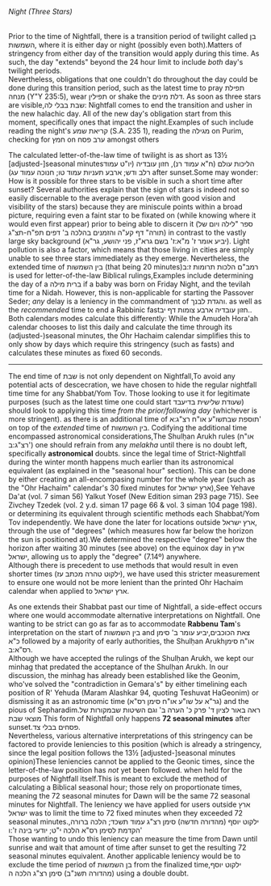 ###### Night (Three Stars)

Prior to the time of Nightfall, there is a transition period of twilight called בן השמשות, where it is either day or night (possibly even both).<span data-footnote>Matters of stringency from either day of the transition would apply during this time. As such, the day "extends" beyond the 24 hour limit to include <i>both</i> day's twilight periods.<br>Nevertheless, obligations that one couldn't do throughout the day could be done during this transition period, such as the latest time to pray תפילת מנחה (Y"Y 235:5), wear תפילין or shake the דלת מינים.</span> As soon as three stars are visible,<span data-footnote><span class="hebSrc">שבת בבלי לה:</span></span> Nightfall comes to end the transition and usher in the new halachic day. All of the new day's obligation start from this moment, specifically ones that impact the night.<span data-footnote>Examples of such include reading the night's קריאת שמע (S.A. 235 1), reading the מגילה on Purim, checking for חמץ on ערב פסח amongst others</span>

The calculated letter-of-the-law time of twilight is as short as 13½ [adjusted-]seasonal minutes<span data-footnote>הליכות עולם (ח"א עמוד רנ), חזון עובדיה (יו"ט עמוד רלב ודש; ארבע תעניות עמוד טו; חנוכה עמוד עג)</span> after sunset.<span data-footnote>Some may wonder: How is it possible for three stars to be visible in such a short time after sunset? Several authorities explain that the sign of stars is indeed not so easily discernable to the average person (even with good vision and visibility of the stars) because they are miniscule points within a broad picture, requiring even a faint star to be fixated on (while knowing where it would even first appear) prior to being able to discern it (ספר "לילה ויום של תורה" דף קע"ה והזמנים בהלכה ב' דפים תפ"ח-תצ"ג) in contrast to the vastly large sky background (יביע אומר ז' מ"א:ז' בשם גרא"ז, פני יהושע, גר"א). Light pollution is also a factor, which means that those living in cities are simply unable to see three stars immediately as they emerge.</span> Nevertheless, the extended time of בין השמשות (that being 20 minutes)<span data-footnote>רמב"ם הלכות תרומות ז:ב</span> is used for letter-of-the-law Biblical rulings,<span data-footnote>Examples include determining the day of a ברית מילה if a baby was born on Friday Night, and the tevilah time for a Nidah. However, this is non-applicable for starting the Passover Seder; <i>any</i> delay is a leniency in the commandment of והגדת לבנך.</span> as well as the <i>recommended</i> time to end a Rabbinic fast<span data-footnote>חזון עובדיה ארבע צומות דף יב.</span>. Both calendars modes calculate this differently: While the Amudeh Hora'ah calendar chooses to list this daily and calculate the time through its (adjusted-)seasonal minutes, the Ohr Hachaim calendar simplifies this to only show by days which require this stringency (such as fasts) and calculates these minutes as fixed 60 seconds.

---

The end time of שבת is not only dependent on Nightfall,<span data-footnote>To avoid any potential acts of descecration, we have chosen to hide the regular nightfall time time for any Shabbat/Yom Tov. Those looking to use it for legitimate purposes (such as the latest time one could start שעודת שלישית בדיעבד) should look to applying this time *from the prior/following day* (whichever is more stringent).</span> as there is an additional time of <span class="hebMidWord">תוספת שבת</span><span data-footnote><span class="hebSrc">שו"ע או"ח רצ"ג:א'</span></span> on top of the <i>extended</i> time of <span class="hebMidWord">בין השמשות</span>. Codifying the additional time encompassed astronomical considerations,<span data-footnote>The Shulḥan Arukh rules (<span class="hebMidWord">או"ח רצ"ג:ב'</span>) one should refrain from any <i>melakha</i> until there is no doubt left, specifically <b>astronomical</b> doubts.</span> since the legal time of Strict-Nightfall during the winter month happens much earlier than its astronomical equivalent (as explained in the "seasonal hour" section). This can be done by either creating an all-encompasing number for the whole year (such as the "Ohr Hachaim" calendar's 30 fixed minutes for ארץ ישראל),<span data-footnote>See Yehave Da'at (vol. 7 siman 56) Yalkut Yosef (New Edition siman 293 page 715). See Zivchey Tzedek (vol. 2 y.d. siman 17 page 66 & vol. 3 siman 104 page 198).</span> or determining its equivalent through scientific methods each Shabbat/Yom Tov independently. We have done the later for locations outside ארץ ישראל, through the use of "degrees" (which measures how far below the horizon the sun is positioned at).<span data-footnote>We determined the respective "degree" below the horizon after waiting 30 minutes (see above) on the equinox day in ארץ ישראל, allowing us to apply the "degree" (7.14º) anywhere.<br>Although there is precedent to use methods that would result in even shorter times (ילקוט טהרה מכתב עז), we have used this stricter measurement to ensure one would not be more lenient than the printed Ohr Hachaim calendar when applied to ארץ ישראל.</span>

As one extends their Shabbat past our time of Nightfall, a side-effect occurs where one would accommodate alternative interpretations on Nightfall. One wanting to be strict can go as far as to accommodate **Rabbenu Tam**'s interpretation on the start of בין השמשות and צאת הכוכבים,<span data-footnote>יביע עומר ב' סימן כ"א</span> followed by a majority of early authorities, the Shulḥan Arukh<span data-footnote>או"ח סימן רס"א:ב.<br>Although we have accepted the rulings of the Shulḥan Arukh, we kept our minhag that predated the acceptance of the Shulḥan Arukh. In our discussion, the minhag has already been established like the Geonim, who've solved the "contradiction in Gemara's" by either timelining each position of R' Yehuda (Maram Alashkar 94, quoting Teshuvat HaGeonim) or dismissing it as an astronomic time (גר"א על שו"ע או"ח סימן רס"א)</span> and the pious of Sepharadim.<span data-footnote>ראה באור לציון ד' פרק כ' הערה ב' וגם השיטות שבמקורות של מוצאי שבת</span> This form of Nightfall only happens **72 seasonal minutes** after sunset.<span data-footnote><span class="hebSrc">פסחים בבלי צד.</span></span><br>
Nevertheless, various alternative interpretations of this stringency can be factored to provide leniencies to this position (which is already a stringency, since the legal position follows the 13½ [adjusted-]seasonal minutes opinion)<span data-footnote>These leniencies cannot be applied to the Geonic times, since the letter-of-the-law position has <i>not</i> yet been followed.</span> when held for the purposes of Nightfall itself.<span data-footnote>This is meant to exclude the method of calculating a Biblical seasonal hour; those rely on proportionate times, meaning the 72 seasonal minutes for Dawn will be the same 72 seasonal minutes for Nightfall.</span> The leniency we have applied for users outside ארץ ישראל was to limit the time to 72 fixed minutes when they exceeded 72 seasonal minutes.<span data-footnote><span class="hebSrc">ילקוט יוסף (מהדורה חדשה) סימן רצ"ג עמוד תשכד; הלכה ברורה, הקדמת לסימן רס"א הלכה י"ט; יודעי בינה ז':ו'</span><br>Those wanting to undo this leniency can measure the time from Dawn until sunrise and wait that amount of time after sunset to get the resulting 72 seasonal minutes equivalent.</span> Another applicable leniency would be to exclude the time period of בן השמשות from the finalized time,<span data-footnote>ילקוט יוסף (מהדורה תשנ"ב) סימן רצ"ג הלכה ה</span> using a double doubt.